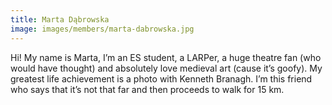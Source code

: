 ```yaml
---
title: Marta Dąbrowska
image: images/members/marta-dabrowska.jpg
---
```

Hi! My name is Marta, I’m an ES student, a LARPer, a huge theatre fan (who would have thought) and absolutely love medieval art (cause it’s goofy). My greatest life achievement is a photo with Kenneth Branagh. I’m this friend who says that it’s not that far and then proceeds to walk for 15 km.
